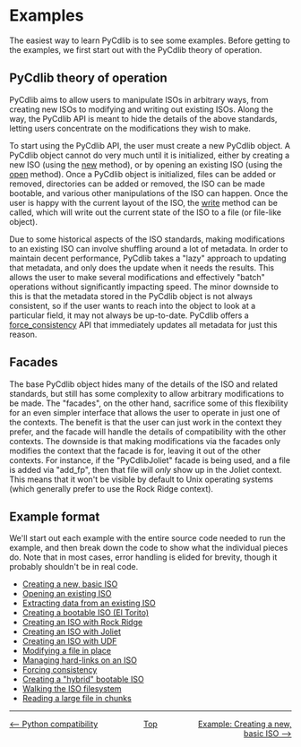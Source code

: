 # Examples
The easiest way to learn PyCdlib is to see some examples.  Before getting to the examples, we first start out with the PyCdlib theory of operation.

## PyCdlib theory of operation
PyCdlib aims to allow users to manipulate ISOs in arbitrary ways, from creating new ISOs to modifying and writing out existing ISOs.  Along the way, the PyCdlib API is meant to hide the details of the above standards, letting users concentrate on the modifications they wish to make.

To start using the PyCdlib API, the user must create a new PyCdlib object.  A PyCdlib object cannot do very much until it is initialized, either by creating a new ISO (using the [new](pycdlib-api.html#PyCdlib-new) method), or by opening an existing ISO (using the [open](pycdlib-api.html#PyCdlib-open) method).  Once a PyCdlib object is initialized, files can be added or removed, directories can be added or removed, the ISO can be made bootable, and various other manipulations of the ISO can happen.  Once the user is happy with the current layout of the ISO, the [write](pycdlib-api.html#PyCdlib-write) method can be called, which will write out the current state of the ISO to a file (or file-like object).

Due to some historical aspects of the ISO standards, making modifications to an existing ISO can involve shuffling around a lot of metadata.  In order to maintain decent performance, PyCdlib takes a "lazy" approach to updating that metadata, and only does the update when it needs the results.  This allows the user to make several modifications and effectively "batch" operations without significantly impacting speed.  The minor downside to this is that the metadata stored in the PyCdlib object is not always consistent, so if the user wants to reach into the object to look at a particular field, it may not always be up-to-date.  PyCdlib offers a [force\_consistency](pycdlib-api.html#PyCdlib-force_consistency) API that immediately updates all metadata for just this reason.

## Facades
The base PyCdlib object hides many of the details of the ISO and related standards, but still has some complexity to allow arbitrary modifications to be made.  The "facades", on the other hand, sacrifice some of this flexibility for an even simpler interface that allows the user to operate in just one of the contexts.  The benefit is that the user can just work in the context they prefer, and the facade will handle the details of compatibility with the other contexts.  The downside is that making modifications via the facades only modifies the context that the facade is for, leaving it out of the other contexts.  For instance, if the "PyCdlibJoliet" facade is being used, and a file is added via "add_fp", then that file will *only* show up in the Joliet context.  This means that it won't be visible by default to Unix operating systems (which generally prefer to use the Rock Ridge context).

## Example format
We'll start out each example with the entire source code needed to run the example, and then break down the code to show what the individual pieces do.  Note that in most cases, error handling is elided for brevity, though it probably shouldn't be in real code.

* [Creating a new, basic ISO](example-creating-new-basic-iso.md)
* [Opening an existing ISO](example-opening-existing-iso.md)
* [Extracting data from an existing ISO](example-extracting-data-from-iso.md)
* [Creating a bootable ISO (El Torito)](example-creating-bootable-iso.md)
* [Creating an ISO with Rock Ridge](example-creating-rock-ridge-iso.md)
* [Creating an ISO with Joliet](example-creating-joliet-iso.md)
* [Creating an ISO with UDF](example-creating-udf-iso.md)
* [Modifying a file in place](example-modifying-file-in-place.md)
* [Managing hard-links on an ISO](example-managing-hard-links.md)
* [Forcing consistency](example-forcing-consistency.md)
* [Creating a "hybrid" bootable ISO](example-creating-hybrid-bootable-iso.md)
* [Walking the ISO filesystem](example-walking-iso-filesystem.md)
* [Reading a large file in chunks](example-reading-file-in-chunks.md)

---

<div style="width: 100%; display: table;">
  <div style="display: table-row;">
    <div style="width: 33%; display: table-cell; text-align: left;">
      <a href="python-compatibility.html"><-- Python compatibility</a>
    </div>
    <div style="width: 33%; display: table-cell; text-align: center;">
      <a href="https://clalancette.github.io/pycdlib/">Top</a>
    </div>
    <div style="width: 33%; display: table-cell; text-align: right;">
      <a href="example-creating-new-basic-iso.html">Example: Creating a new, basic ISO --></a>
    </div>
</div>
